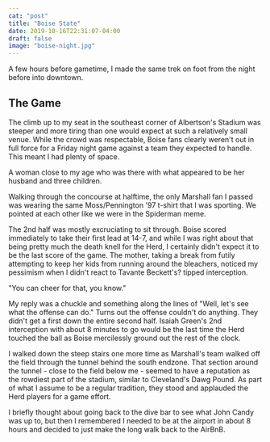 ```yaml
---
cat: "post"
title: "Boise State"
date: 2019-10-16T22:31:07-04:00
draft: false
image: "boise-night.jpg"
---
```


A few hours before gametime, I made the same trek on foot from the night before into downtown. 

## The Game

The climb up to my seat in the southeast corner of Albertson's Stadium was steeper and more tiring than one would expect at such a relatively small venue. While the crowd was respectable, Boise fans clearly weren't out in full force for a Friday night game against a team they expected to handle. This meant I had plenty of space. 

A woman close to my age who was there with what appeared to be her husband and three children. 

Walking through the concourse at halftime, the only Marshall fan I passed was wearing the same Moss/Pennington '97 t-shirt that I was sporting. We pointed at each other like we were in the Spiderman meme.

The 2nd half was mostly excruciating to sit through. Boise scored immediately to take their first lead at 14-7, and while I was right about that being pretty much the death knell for the Herd, I certainly didn't expect it to be the last score of the game. The mother, taking a break from futily attempting to keep her kids from running around the bleachers, noticed my pessimism when I didn't react to Tavante Beckett's? tipped interception.

"You can cheer for that, you know." 

My reply was a chuckle and something along the lines of "Well, let's see what the offense can do." Turns out the offense couldn't do anything. They didn't get a first down the entire second half. Isaiah Green's 2nd interception with about 8 minutes to go would be the last time the Herd touched the ball as Boise mercilessly ground out the rest of the clock.

I walked down the steep stairs one more time as Marshall's team walked off the field through the tunnel behind the south endzone. That section around the tunnel - close to the field below me - seemed to have a reputation as the rowdiest part of the stadium, similar to Cleveland's Dawg Pound. As part of what I assume to be a regular tradition, they stood and applauded the Herd players for a game effort.

I briefly thought about going back to the dive bar to see what John Candy was up to, but then I remembered I needed to be at the airport in about 8 hours and decided to just make the long walk back to the AirBnB.